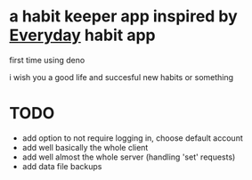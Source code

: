 # a habit keeper app inspired by [Everyday](https://everyday.app) habit app

first time using deno

i wish you a good life and succesful new habits or something

# TODO
- add option to not require logging in, choose default account
- add well basically the whole client
- add well almost the whole server (handling 'set' requests)
- add data file backups
